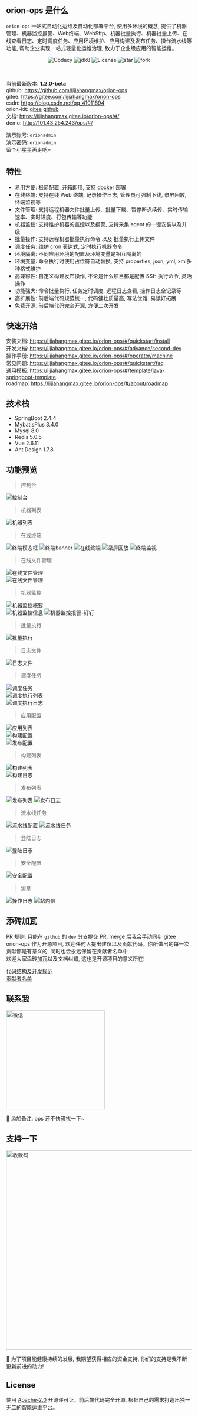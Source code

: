 ## orion-ops 是什么

`orion-ops` 一站式自动化运维及自动化部署平台, 使用多环境的概念, 提供了机器管理、机器监控报警、Web终端、WebSftp、机器批量执行、机器批量上传、在线查看日志、定时调度任务、应用环境维护、应用构建及发布任务、操作流水线等功能, 帮助企业实现一站式轻量化运维治理, 致力于企业级应用的智能运维。

<p style="text-align: center">
	<a target="_blank" style="text-decoration: none" href="https://www.codacy.com/gh/lijiahangmax/orion-ops/dashboard?utm_source=github.com&amp;utm_medium=referral&amp;utm_content=lijiahangmax/orion-ops&amp;utm_campaign=Badge_Grade">
		<img src="https://app.codacy.com/project/badge/Grade/18b08ef5e7294e80836c56d595fea4bb" alt="Codacy"/>
	</a>
	<a target="_blank" style="text-decoration: none" href="https://www.oracle.com/java/technologies/javase/javase-jdk8-downloads.html">
		<img src="https://img.shields.io/badge/JDK-8+-green.svg" alt="jdk8"/>
	</a>
	<a target="_blank" style="text-decoration: none" href="https://www.apache.org/licenses/LICENSE-2.0">
		<img src="https://img.shields.io/github/license/lijiahangmax/orion-ops" alt="License"/>
	</a>
	<a target="_blank" style="text-decoration: none" href="https://gitee.com/lijiahangmax/orion-ops/stargazers">
		<img src="https://gitee.com/lijiahangmax/orion-ops/badge/star.svg?theme=dark" alt="star"/>
	</a>
	<a target="_blank" style="text-decoration: none" href="https://gitee.com/lijiahangmax/orion-ops/members">
		<img src="https://gitee.com/lijiahangmax/orion-ops/badge/fork.svg?theme=dark" alt="fork"/>
	</a>		
	<!-- <a target="_blank" style="text-decoration: none" href="https://github.com/lijiahangmax/orion-ops">
		<img src="https://img.shields.io/github/stars/lijiahangmax/orion-ops.svg?style=social" alt="star"/>
	</a> -->	
</p>

<br/>  

当前最新版本: **1.2.0-beta**  
github: https://github.com/lijiahangmax/orion-ops  
gitee: https://gitee.com/lijiahangmax/orion-ops  
csdn: https://blog.csdn.net/qq_41011894  
orion-kit: [gitee](https://gitee.com/lijiahangmax/orion-kit) [github](https://github.com/lijiahangmax/orion-kit)    
文档: https://lijiahangmax.gitee.io/orion-ops/#/    
demo: http://101.43.254.243/ops/#/

演示账号: `orionadmin`    
演示密码: `orionadmin`  
留个小星星再走吧⭐

## 特性

* 易用方便: 极简配置, 开箱即用, 支持 docker 部署
* 在线终端: 支持在线 Web 终端, 记录操作日志, 管理员可强制下线, 录屏回放, 终端监视等
* 文件管理: 支持远程机器文件批量上传、批量下载、暂停断点续传、实时传输速率、实时进度、打包传输等功能
* 机器监控: 支持维护机器的监控以及报警, 支持采集 agent 的一键安装以及升级
* 批量操作: 支持远程机器批量执行命令 以及 批量执行上传文件
* 调度任务: 维护 cron 表达式, 定时执行机器命令
* 环境隔离: 不同应用环境的配置及环境变量是相互隔离的
* 环境变量: 命令执行时使用占位符自动替换, 支持 properties, json, yml, xml多种格式维护
* 高兼容性: 自定义构建发布操作, 不论是什么项目都是配置 SSH 执行命令, 灵活操作
* 功能强大: 命令批量执行, 任务定时调度, 远程日志查看, 操作日志全记录等
* 高扩展性: 前后端代码规范统一, 代码健壮质量高, 写法优雅, 易读好拓展
* 免费开源: 前后端代码完全开源, 方便二次开发

## 快速开始

安装文档: https://lijiahangmax.gitee.io/orion-ops/#/quickstart/install   
开发文档: https://lijiahangmax.gitee.io/orion-ops/#/advance/second-dev   
操作手册: https://lijiahangmax.gitee.io/orion-ops/#/operator/machine  
常见问题: https://lijiahangmax.gitee.io/orion-ops/#/quickstart/faq  
通用模板: https://lijiahangmax.gitee.io/orion-ops/#/template/java-springboot-template  
roadmap: https://lijiahangmax.gitee.io/orion-ops/#/about/roadmap

## 技术栈

* SpringBoot 2.4.4
* MybatisPlus 3.4.0
* Mysql 8.0
* Redis 5.0.5
* Vue 2.6.11
* Ant Design 1.7.8

## 功能预览

> 控制台

![控制台](./assert/img/console.png "控制台")

> 机器列表

![机器列表](./assert/img/machine_list.png "机器列表")

> 在线终端

![终端模态框](./assert/img/web_terminal_modal.png "终端模态框")
![终端banner](./assert/img/web_terminal_banner.png "终端banner")
![在线终端](./assert/img/web_terminal.png "在线终端")
![录屏回放](./assert/img/web_terminal_screen.png "录屏回放")
![终端监视](./assert/img/web_terminal_watcher.png "终端监视")

> 在线文件管理

![在线文件管理](./assert/img/sftp_1.png "在线文件管理")  
![在线文件管理](./assert/img/sftp_2.png "在线文件管理")

> 机器监控

![机器监控概要](./assert/img/machine_monitor_summary.png "机器监控概要")  
![机器监控信息](./assert/img/machine_monitor_view.png "机器监控信息")
![机器监控报警-钉钉](./assert/img/machine_monitor_alarm_ding.png "机器监控报警-钉钉")

> 批量执行

![批量执行](./assert/img/batch_exec.png "批量执行")

> 日志文件

![日志文件](./assert/img/log_view.png "日志文件")

> 调度任务

![调度任务](./assert/img/scheduler.png "调度任务")  
![调度执行列表](./assert/img/scheduler_record.png "调度执行列表")  
![调度执行日志](./assert/img/scheduler_record_log.png "调度执行日志")

> 应用配置

![应用列表](./assert/img/app_list.png "应用列表")  
![构建配置](./assert/img/app_build_config.png "构建配置")  
![发布配置](./assert/img/app_release_config.png "发布配置")

> 构建列表

![构建列表](./assert/img/build_list.png "构建列表")  
![构建日志](./assert/img/build_log.png "构建日志")

> 发布列表

![发布列表](./assert/img/release_list.png "发布列表")
![发布日志](./assert/img/release_log.png "发布日志")

> 流水线任务

![流水线配置](./assert/img/pipeline_list.png "流水线配置")
![流水线任务](./assert/img/pipeline_record_list.png "流水线任务")

> 登陆日志

![登陆日志](./assert/img/login_history.png "登陆日志")

> 安全配置

![安全配置](./assert/img/security_config.png "安全配置")

> 消息

![操作日志](./assert/img/event_log.png "操作日志")
![站内信](./assert/img/about_messsage.png "站内信")

## 添砖加瓦

PR 规则: 只能在 `github` 的 `dev` 分支提交 PR, merge 后我会手动同步 gitee  
orion-ops 作为开源项目, 欢迎任何人提出建议以及贡献代码。你所做出的每一次贡献都是有意义的, 同时也会永远保留在贡献者名单中  
欢迎大家添砖加瓦以及文档纠错, 这也是开源项目的意义所在!

[代码结构及开发规范](/about/code-structure)  
[贡献者名单](/about/contributor)

## 联系我

<img src="./assert/img/concat_wx.jpg" alt="微信" width="268px"/>  

📧 添加备注: ops 还不快骚扰一下~

## 支持一下

<img src="./assert/img/support_pay.jpg" alt="收款码" width="540px"/>  

🎁 为了项目能健康持续的发展, 我期望获得相应的资金支持, 你们的支持是我不断更新前进的动力!

## License

使用 [Apache-2.0](https://github.com/lijiahangmax/orion-ops/blob/main/LICENSE) 开源许可证。前后端代码完全开源, 根据自己的需求打造出独一无二的智能运维平台。
